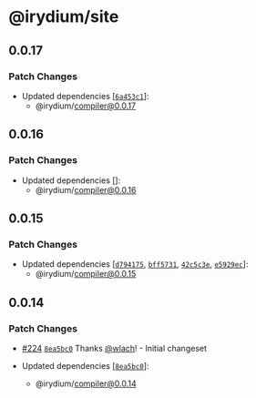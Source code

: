 # @irydium/site

## 0.0.17

### Patch Changes

- Updated dependencies [[`6a453c1`](https://github.com/irydium/irydium/commit/6a453c18d9a2797c82039d6a6837490d12b6f846)]:
  - @irydium/compiler@0.0.17

## 0.0.16

### Patch Changes

- Updated dependencies []:
  - @irydium/compiler@0.0.16

## 0.0.15

### Patch Changes

- Updated dependencies [[`d794175`](https://github.com/irydium/irydium/commit/d794175e17d2a17df31b5d5ff7e8a397972d58d7), [`bff5731`](https://github.com/irydium/irydium/commit/bff5731914908a064e1a535ee91bb2018b8db495), [`42c5c3e`](https://github.com/irydium/irydium/commit/42c5c3e18ff1c39d1deeed4aa4a7cc91d96e6424), [`e5929ec`](https://github.com/irydium/irydium/commit/e5929ec9565a371f7d80b09c57f34832c1a9ba80)]:
  - @irydium/compiler@0.0.15

## 0.0.14

### Patch Changes

- [#224](https://github.com/irydium/irydium/pull/224) [`8ea5bc0`](https://github.com/irydium/irydium/commit/8ea5bc0e29b8151aa5aad1514b400a347320d9a3) Thanks [@wlach](https://github.com/wlach)! - Initial changeset

- Updated dependencies [[`8ea5bc0`](https://github.com/irydium/irydium/commit/8ea5bc0e29b8151aa5aad1514b400a347320d9a3)]:
  - @irydium/compiler@0.0.14
